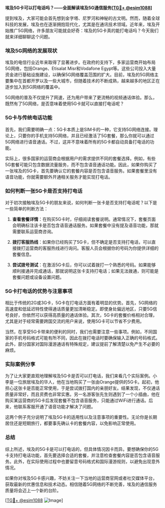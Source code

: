 **埃及5G卡可以打电话吗？——全面解读埃及5G通信服务[[TG💪+ @esim1088](https://t.me/s/esim1088)]**

提到埃及，大家可能会首先想到金字塔、尼罗河和神秘的古文明。然而，随着全球科技的发展，埃及也在逐渐拥抱现代化，尤其是在通讯技术领域。近年来，埃及开始推广5G网络，许多朋友可能就会好奇：埃及的5G卡真的能打电话吗？今天我们就来详细聊聊这个问题。

### 埃及5G网络的发展现状

埃及的电信行业近年来取得了显著进步。在政府的支持下，多家运营商开始布局5G网络，包括Orange、Etisalat Misr和Vodafone Egypt等。这些公司投入大量资金进行基础设施建设，以确保5G网络覆盖范围的扩大。目前，埃及的5G网络主要集中在首都开罗以及一些大城市，但随着技术的不断成熟，越来越多的地区正在逐步加入到5G网络的覆盖中。

5G网络的普及不仅提升了网速，还为用户带来了更流畅的视频通话体验。那么，既然有了5G网络，是否意味着使用5G卡就可以直接打电话呢？

### 5G卡与传统电话功能

首先，我们需要明确一点：5G卡本质上是SIM卡的一种，它支持5G网络连接。理论上，只要你的手机支持5G网络，并且已经激活了5G套餐，那么你就可以通过5G网络进行语音通话。不过，这并不意味着所有的5G卡都自动具备打电话的功能。

实际上，很多国家的运营商会根据用户的需求提供不同的套餐选择。例如，有些5G套餐可能只包含数据流量服务，而不包含语音通话功能。因此，如果你购买了一张埃及的5G卡，首先要确认它的套餐内容是否包含语音服务。如果套餐里没有语音功能，你就需要额外开通相关服务才能实现打电话。

### 如何判断一张5G卡是否支持打电话

对于初次接触埃及5G卡的朋友来说，如何判断一张卡是否支持打电话呢？以下是一些简单的判断方法：

1. **查看套餐详情**：在购买5G卡时，仔细阅读套餐说明。通常情况下，套餐页面会明确标注该卡是否包含语音通话服务。如果套餐中没有提及语音功能，那就需要联系运营商咨询。

2. **拨打客服热线**：如果你已经购买了5G卡，但不确定是否支持打电话，可以直接拨打运营商的客服热线进行询问。客服人员会根据你的号码为你提供详细的套餐信息。

3. **尝试拨号测试**：在激活5G卡后，你可以试着拨打一个熟悉的号码。如果能够顺利接通并完成通话，那就说明这张卡支持打电话；如果无法拨通，则可能是套餐问题或设备设置问题。

### 5G卡打电话的优势与注意事项

相比于传统的2G或3G卡，5G卡在打电话方面有着明显的优势。首先，5G网络的高速度和低延迟特性使得通话质量更加清晰稳定。即使身处偏远地区，只要5G信号良好，你依然可以获得高质量的通话体验。其次，5G卡的套餐价格相对合理，尤其是对于经常需要跨国交流的用户来说，使用5G卡可以节省不少费用。

当然，在享受5G卡带来的便利的同时，我们也需要注意一些事项。例如，不同国家的手机号码格式可能有所不同，因此在拨打电话时要确保输入正确的号码格式。此外，部分国家对国际漫游通话有特殊规定，建议提前了解清楚以免产生不必要的麻烦。

### 实际案例分享

为了让大家更直观地理解埃及5G卡是否可以打电话，我们来看几个实际案例。小李是一位旅居埃及的华人，他在当地购买了一张由Orange提供的5G卡。起初，他担心这张卡是否能正常使用，于是尝试拨打国内的亲朋好友。结果发现，不仅通话质量非常好，而且资费也非常实惠。另一名游客张先生则遇到了一个小插曲，他在购买某运营商的5G卡后发现套餐不包含语音服务，只能通过WiFi进行通话。后来，他联系客服开通了语音功能才解决了问题。

这两个例子充分说明了埃及5G卡的适用性以及注意事项的重要性。无论你是长期居住还是短期旅行，都要事先确认卡的套餐内容，以免影响正常使用。

### 总结

综上所述，埃及的5G卡是可以打电话的，但具体情况因卡而异。要想确保你的5G卡支持打电话功能，首先要选择合适的套餐，并注意检查套餐内容是否包含语音服务。此外，在实际使用过程中也要留意号码格式和国际漫游规则，以避免出现意外情况。

如果你对埃及5G卡感兴趣，不妨关注一下当地的运营商官网或者社交媒体平台，获取最新的优惠信息和技术动态。相信随着5G网络的不断完善，埃及的通信服务质量将会迈上一个新的台阶。

[[TG💪+ @esim1088](https://t.me/s/esim1088) ![Image](https://i.postimg.cc/4NQfJmqS/Snipaste-2025-05-13-00-14-12.png)]